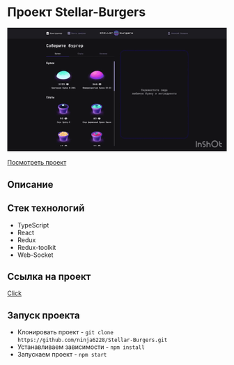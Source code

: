 # Проект Stellar-Burgers
<img src="./src/images/burger-gif.gif">

[Посмотреть проект](https://ninja6228.github.io/Stellar-Burgers/)

## Описание
<!-- Проект "Stellar-Burgers" включает в себя веб-приложение, предоставляющее пользователю возможность собрать бургер, заказать и отслеживать статус готовности космических бургеров. 
Пользователь может создать аккаунт, собрать бургер из доступных инградиентов, добавить и удалить их из корзины,а также отслеживать историю своих заказов в личном кабинете или обшию историю заказов на отдельной странице. Сервер обрабатывает заказы, генерирует уникальный идентификатор доставки и отправляет клиенту обновления о статусе доставки, например, "Создан", "Готовится", "Выполнен".
Таким образом, проект "Космические бургеры" предоставляет удобный интерфейс для заказа космических бургеров, с использованием Redux для управления состоянием приложения и Web Socket для обеспечения связи с сервером и получения обновлений. -->

## Стек технологий
* TypeScript
* React
* Redux
* Redux-toolkit
* Web-Socket

## Ссылка на проект
[Click](https://ninja6228.github.io/Stellar-Burgers/)

## Запуск проекта
* Клонировать проект - `git clone https://github.com/ninja6228/Stellar-Burgers.git`
* Устанавливаем зависимости - `npm install`
* Запускаем проект - `npm start`
